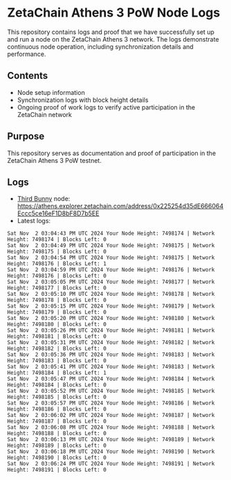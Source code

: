 # ZetaChain Athens 3 PoW Node Logs
This repository contains logs and proof that we have successfully set up and run a node on the ZetaChain Athens 3 network. The logs demonstrate continuous node operation, including synchronization details and performance.

## Contents
- Node setup information
- Synchronization logs with block height details
- Ongoing proof of work logs to verify active participation in the ZetaChain network

## Purpose
This repository serves as documentation and proof of participation in the ZetaChain Athens 3 PoW testnet.

## Logs

- [Third Bunny](https://thirdbunny.xyz/) node: https://athens.explorer.zetachain.com/address/0x225254d35dE666064Eccc5ce16eF1D8bF8D7b5EE
- Latest logs:
```
Sat Nov  2 03:04:43 PM UTC 2024 Your Node Height: 7498174 | Network Height: 7498174 | Blocks Left: 0
Sat Nov  2 03:04:49 PM UTC 2024 Your Node Height: 7498175 | Network Height: 7498175 | Blocks Left: 0
Sat Nov  2 03:04:54 PM UTC 2024 Your Node Height: 7498175 | Network Height: 7498176 | Blocks Left: 1
Sat Nov  2 03:04:59 PM UTC 2024 Your Node Height: 7498176 | Network Height: 7498176 | Blocks Left: 0
Sat Nov  2 03:05:05 PM UTC 2024 Your Node Height: 7498177 | Network Height: 7498177 | Blocks Left: 0
Sat Nov  2 03:05:10 PM UTC 2024 Your Node Height: 7498178 | Network Height: 7498178 | Blocks Left: 0
Sat Nov  2 03:05:15 PM UTC 2024 Your Node Height: 7498179 | Network Height: 7498179 | Blocks Left: 0
Sat Nov  2 03:05:20 PM UTC 2024 Your Node Height: 7498180 | Network Height: 7498180 | Blocks Left: 0
Sat Nov  2 03:05:26 PM UTC 2024 Your Node Height: 7498181 | Network Height: 7498181 | Blocks Left: 0
Sat Nov  2 03:05:31 PM UTC 2024 Your Node Height: 7498182 | Network Height: 7498182 | Blocks Left: 0
Sat Nov  2 03:05:36 PM UTC 2024 Your Node Height: 7498183 | Network Height: 7498183 | Blocks Left: 0
Sat Nov  2 03:05:41 PM UTC 2024 Your Node Height: 7498183 | Network Height: 7498184 | Blocks Left: 1
Sat Nov  2 03:05:47 PM UTC 2024 Your Node Height: 7498184 | Network Height: 7498184 | Blocks Left: 0
Sat Nov  2 03:05:52 PM UTC 2024 Your Node Height: 7498185 | Network Height: 7498185 | Blocks Left: 0
Sat Nov  2 03:05:57 PM UTC 2024 Your Node Height: 7498186 | Network Height: 7498186 | Blocks Left: 0
Sat Nov  2 03:06:02 PM UTC 2024 Your Node Height: 7498187 | Network Height: 7498187 | Blocks Left: 0
Sat Nov  2 03:06:08 PM UTC 2024 Your Node Height: 7498188 | Network Height: 7498188 | Blocks Left: 0
Sat Nov  2 03:06:13 PM UTC 2024 Your Node Height: 7498189 | Network Height: 7498189 | Blocks Left: 0
Sat Nov  2 03:06:18 PM UTC 2024 Your Node Height: 7498190 | Network Height: 7498190 | Blocks Left: 0
Sat Nov  2 03:06:24 PM UTC 2024 Your Node Height: 7498191 | Network Height: 7498191 | Blocks Left: 0
```
